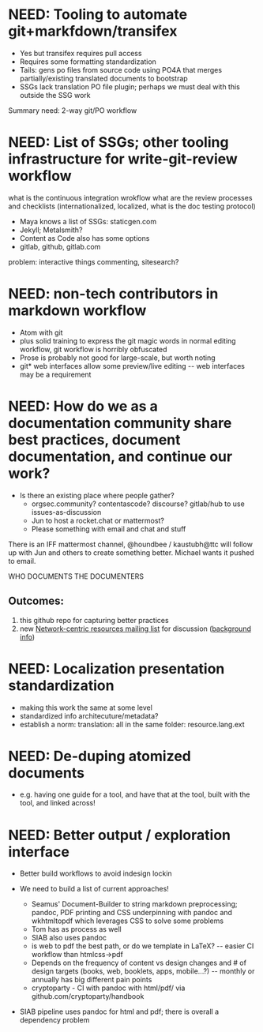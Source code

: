 # NEED: Tooling to automate git+markfdown/transifex

  * Yes but transifex requires pull access
  * Requires some formatting standardization
  * Tails: gens po files from source code using PO4A that merges partially/existing translated documents to bootstrap
  * SSGs lack translation PO file plugin; perhaps we must deal with this outside the SSG work

Summary need: 2-way git/PO workflow

# NEED: List of SSGs; other tooling infrastructure for write-git-review workflow

what is the continuous integration wrokflow
what are the review processes and checklists (internationalized, localized, what is the doc testing protocol)

* Maya knows a list of SSGs: staticgen.com
* Jekyll; Metalsmith?
* Content as Code also has some options
* gitlab, github, gitlab.com

problem: interactive things commenting, sitesearch?

# NEED: non-tech contributors in markdown workflow

* Atom with git
* plus solid training to express the git magic words in normal editing workflow, git workflow is horribly obfuscated
* Prose is probably not good for large-scale, but worth noting
* git* web interfaces allow some preview/live editing -- web interfaces may be a requirement

# NEED: How do we as a documentation community share best practices, document documentation, and continue our work?

* Is there an existing place where people gather?
  * orgsec.community? contentascode? discourse? gitlab/hub to use issues-as-discussion
  * Jun to host a rocket.chat or mattermost?
  * Please something with email and chat and stuff

There is an IFF mattermost channel, @houndbee / kaustubh@ttc will follow up with Jun and others to create something better. Michael wants it pushed to email.

WHO DOCUMENTS THE DOCUMENTERS

## Outcomes:

1. this github repo for capturing better practices
2. new [Network-centric resources mailing list](https://lists.ghserv.net/mailman/listinfo/discuss) for discussion ([background info](http://www.fabriders.net/network-centric/))

# NEED: Localization presentation standardization

* making this work the same at some level
* standardized info architecuture/metadata?
* establish a norm: translation: all in the same folder: resource.lang.ext

# NEED: De-duping atomized documents

* e.g. having one guide for a tool, and have that at the tool, built with the tool, and linked across!

# NEED: Better output / exploration interface

* Better build workflows to avoid indesign lockin
* We need to build a list of current approaches!
  * Seamus' Document-Builder to string markdown preprocessing; pandoc, PDF printing and CSS underpinning with pandoc and wkhtmltopdf which leverages CSS to solve some problems
  * Tom has as process as well
  * SIAB also uses pandoc
  * is web to pdf the best path, or do we template in LaTeX? -- easier CI workflow than htmlcss->pdf
  * Depends on the frequency of content vs design changes and # of design targets (books, web, booklets, apps, mobile...?) -- monthly or annually has big different pain points
  * cryptoparty - CI with pandoc with html/pdf/ via github.com/cryptoparty/handbook

* SIAB pipeline uses pandoc for html and pdf; there is overall a dependency problem
